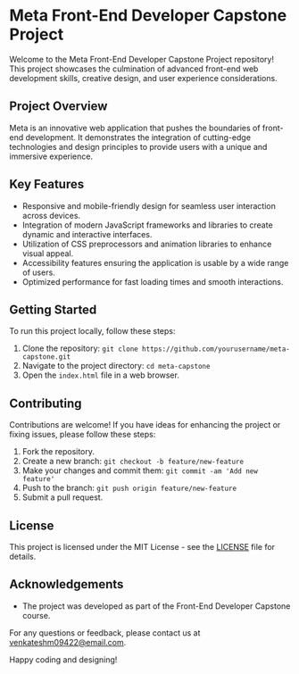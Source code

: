 # Meta Front-End Developer Capstone Project

Welcome to the Meta Front-End Developer Capstone Project repository! This project showcases the culmination of advanced front-end web development skills, creative design, and user experience considerations.

## Project Overview

Meta is an innovative web application that pushes the boundaries of front-end development. It demonstrates the integration of cutting-edge technologies and design principles to provide users with a unique and immersive experience.

## Key Features

- Responsive and mobile-friendly design for seamless user interaction across devices.
- Integration of modern JavaScript frameworks and libraries to create dynamic and interactive interfaces.
- Utilization of CSS preprocessors and animation libraries to enhance visual appeal.
- Accessibility features ensuring the application is usable by a wide range of users.
- Optimized performance for fast loading times and smooth interactions.

## Getting Started

To run this project locally, follow these steps:

1. Clone the repository: `git clone https://github.com/yourusername/meta-capstone.git`
2. Navigate to the project directory: `cd meta-capstone`
3. Open the `index.html` file in a web browser.

## Contributing

Contributions are welcome! If you have ideas for enhancing the project or fixing issues, please follow these steps:

1. Fork the repository.
2. Create a new branch: `git checkout -b feature/new-feature`
3. Make your changes and commit them: `git commit -am 'Add new feature'`
4. Push to the branch: `git push origin feature/new-feature`
5. Submit a pull request.

## License

This project is licensed under the MIT License - see the [LICENSE](LICENSE) file for details.

## Acknowledgements

- The project was developed as part of the Front-End Developer Capstone course.

For any questions or feedback, please contact us at venkateshm09422@email.com.

Happy coding and designing!
